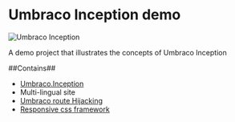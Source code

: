 Umbraco Inception demo
=============
![Umbraco Inception](http://i.imgur.com/ipH57rWl.jpg)


A demo project that illustrates the concepts of Umbraco Inception

##Contains##

- [Umbraco.Inception](https://github.com/Qite/Umbraco-Inception)
- Multi-lingual site
- [Umbraco route Hijacking](http://our.umbraco.org/documentation/Reference/Mvc/custom-controllers)
- [Responsive css framework](https://github.com/ResponsiveBP/Responsive)
